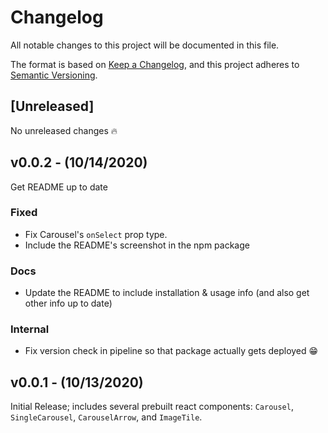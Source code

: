 # Changelog
All notable changes to this project will be documented in this file.

The format is based on [Keep a Changelog](https://keepachangelog.com/en/1.0.0/),
and this project adheres to [Semantic Versioning](https://semver.org/spec/v2.0.0.html).

## [Unreleased]

No unreleased changes :fire:

## v0.0.2 - (10/14/2020)
Get README up to date

### Fixed
 - Fix Carousel's `onSelect` prop type.
 - Include the README's screenshot in the npm package

### Docs
 - Update the README to include installation & usage info (and also get other info up to date)

### Internal
 - Fix version check in pipeline so that package actually gets deployed :grin:

## v0.0.1 - (10/13/2020)

Initial Release; includes several prebuilt react components: `Carousel`, `SingleCarousel`, `CarouselArrow`, and `ImageTile`.

